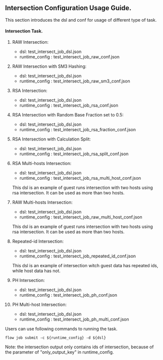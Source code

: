 ## Intersection Configuration Usage Guide.

This section introduces the dsl and conf for usage of different type of task.

#### Intersection Task.

1. RAW Intersection:  
    - dsl: test_intersect_job_dsl.json  
    - runtime_config : test_intersect_job_raw_conf.json

2. RAW Intersection with SM3 Hashing:  
    - dsl: test_intersect_job_dsl.json  
    - runtime_config : test_intersect_job_raw_sm3_conf.json

3. RSA Intersection:  
    - dsl: test_intersect_job_dsl.json  
    - runtime_config : test_intersect_job_rsa_conf.json

4. RSA Intersection with Random Base Fraction set to 0.5:
    - dsl: test_intersect_job_dsl.json  
    - runtime_config : test_intersect_job_rsa_fraction_conf.json

5. RSA Intersection with Calculation Split:
    - dsl: test_intersect_job_dsl.json  
    - runtime_config : test_intersect_job_rsa_split_conf.json

6. RSA Multi-hosts Intersection:  
    - dsl: test_intersect_job_dsl.json  
    - runtime_config : test_intersect_job_rsa_multi_host_conf.json  
    
    This dsl is an example of guest runs intersection with two hosts using rsa intersection. It can be used as more than two hosts.
    
7. RAW Multi-hosts Intersection:  
    - dsl: test_intersect_job_dsl.json  
    - runtime_config : test_intersect_job_raw_multi_host_conf.json  
    
    This dsl is an example of guest runs intersection with two hosts using rsa intersection. It can be used as more than two hosts.

8. Repeated-id Intersection:  
    - dsl: test_intersect_job_dsl.json  
    - runtime_config : test_intersect_job_repeated_id_conf.json  
    
    This dsl is an example of intersection witch guest data has repeated ids, while host data has not.

9. PH Intersection:  
    - dsl: test_intersect_job_dsl.json  
    - runtime_config : test_intersect_job_ph_conf.json
  
10. PH Multi-host Intersection:  
    - dsl: test_intersect_job_dsl.json  
    - runtime_config : test_intersect_job_ph_multi_conf.json
   
Users can use following commands to running the task.

    flow job submit -c ${runtime_config} -d ${dsl}

Note: the intersection output only contains ids of intersection, because of the parameter of "only_output_key" in runtime_config.
